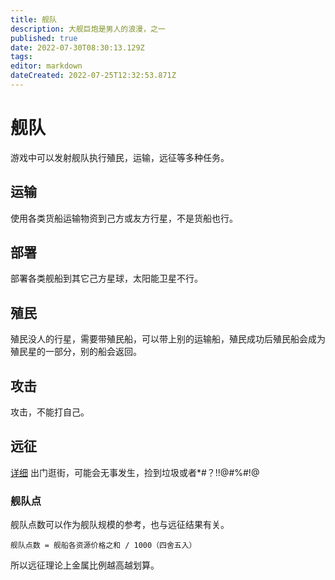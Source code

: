 ```yaml
---
title: 舰队
description: 大舰巨炮是男人的浪漫，之一
published: true
date: 2022-07-30T08:30:13.129Z
tags: 
editor: markdown
dateCreated: 2022-07-25T12:32:53.871Z
---
```


# 舰队
游戏中可以发射舰队执行殖民，运输，远征等多种任务。

## 运输
使用各类货船运输物资到己方或友方行星，不是货船也行。

## 部署
部署各类舰船到其它己方星球，太阳能卫星不行。

## 殖民
殖民没人的行星，需要带殖民船，可以带上别的运输船，殖民成功后殖民船会成为殖民星的一部分，别的船会返回。

## 攻击
攻击，不能打自己。

## 远征
[详细](/Api宇宙/远征)
出门逛街，可能会无事发生，捡到垃圾或者*#？!!@#%#!@

### 舰队点
舰队点数可以作为舰队规模的参考，也与远征结果有关。

```
舰队点数 = 舰船各资源价格之和 / 1000（四舍五入）
```

所以远征理论上金属比例越高越划算。
